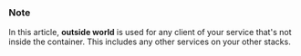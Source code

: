 ### Note

In this article, **outside world** is used for any client of your service that's not inside the container. This includes any other services on your other stacks.




